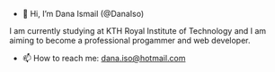 - 👋 Hi, I’m Dana Ismail (@DanaIso)

I am currently studying at KTH Royal Institute of Technology and I am aiming to become a professional progammer and web developer.

- 📫 How to reach me: dana.iso@hotmail.com
